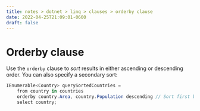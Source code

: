 ```yaml
---
title: notes > dotnet > linq > clauses > orderby clause
date: 2022-04-25T21:09:01-0600
draft: false
---
```

# Orderby clause
Use the `orderby` clause to *sort* results in either ascending or descending order. You can also specify a secondary sort:

```cs
IEnumerable<Country> querySortedCountries =
    from country in countries
    orderby country.Area, country.Population descending // Sort first by Area (ascending), then Population.
    select country;
```
